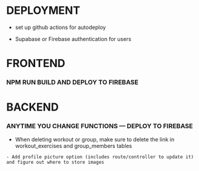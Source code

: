 # DEPLOYMENT
- set up github actions for autodeploy
<!-- - new firebase project name for better looking url? DONE -->
- Supabase or Firebase authentication for users

# FRONTEND
<!-- GENERAL -->
### NPM RUN BUILD AND DEPLOY TO FIREBASE

# BACKEND

<!-- GENERAL -->
### ANYTIME YOU CHANGE FUNCTIONS — DEPLOY TO FIREBASE
- When deleting workout or group, make sure to delete the link in workout_exercises and group_members tables

<!-- USER -->
    - Add profile picture option (includes route/controller to update it) and figure out where to store images
